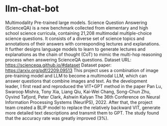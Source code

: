 # llm-chat-bot
Multimodality Pre-trained large models.
Science Question Answering (ScienceQA) is a new benchmark collected from elementary and high school science curricula, containing 21,208 multimodal multiple-choice science questions. It consists of a diverse set of science topics
and annotations of their answers with corresponding lectures and explanations. It further designs language models to learn to generate lectures and explanations as the chain of thought (CoT) to mimic the multi-hop reasoning process
when answering ScienceQA questions.
Dataset URL: https://scienceqa.github.io/#dataset
Dataset paper: https://arxiv.org/pdf/2209.09513
This project uses a combination of image pre-training model and LLM to become a multimodal LLM, which can answer questions that combine images and text. As the development leader, I first read and reproduced the VIT+GPT method in the paper Pan
Lu, Swaroop Mishra, Tony Xia, Liang Qiu, Kai-Wei Chang, Song-Chun Zhu, Oyvind Tafjord, Peter Clark, Ashwin Kalyan The
36th Conference on Neural Information Processing Systems (NeurIPS), 2022. After that, the project team created a BLIP model to replace the relatively backward VIT, generate more detailed text descriptions and transmit them to GPT. The study found that the accuracy rate was greatly improved (3%).
